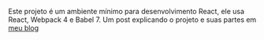 Este projeto é um ambiente mínimo para desenvolvimento React, ele usa React, Webpack 4 e Babel 7. Um post explicando o projeto e suas partes em [meu blog](https://pipocacafeinada.com.br/2019/03/11/criando-um-ambiente-minimo-para-react.html)